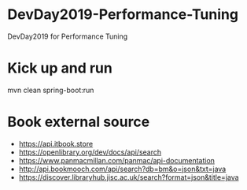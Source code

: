 # DevDay2019-Performance-Tuning
DevDay2019 for Performance Tuning

# Kick up and run
mvn clean spring-boot:run

# Book external source
- https://api.itbook.store
- https://openlibrary.org/dev/docs/api/search
- https://www.panmacmillan.com/panmac/api-documentation
- http://api.bookmooch.com/api/search?db=bm&o=json&txt=java
- https://discover.libraryhub.jisc.ac.uk/search?format=json&title=java

